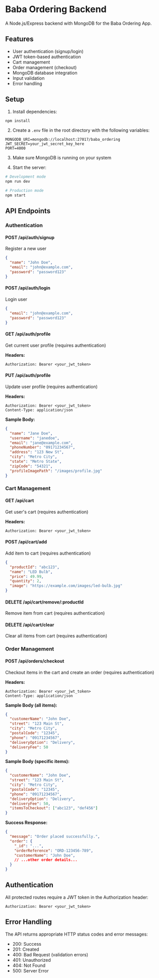 # Baba Ordering Backend

A Node.js/Express backend with MongoDB for the Baba Ordering App.

## Features

- User authentication (signup/login)
- JWT token-based authentication
- Cart management
- Order management (checkout)
- MongoDB database integration
- Input validation
- Error handling

## Setup

1. Install dependencies:
```bash
npm install
```

2. Create a `.env` file in the root directory with the following variables:
```
MONGODB_URI=mongodb://localhost:27017/baba_ordering
JWT_SECRET=your_jwt_secret_key_here
PORT=4000
```

3. Make sure MongoDB is running on your system

4. Start the server:
```bash
# Development mode
npm run dev

# Production mode
npm start
```

## API Endpoints

### Authentication

#### POST /api/auth/signup
Register a new user
```json
{
  "name": "John Doe",
  "email": "john@example.com",
  "password": "password123"
}
```

#### POST /api/auth/login
Login user
```json
{
  "email": "john@example.com",
  "password": "password123"
}
```

#### GET /api/auth/profile
Get current user profile (requires authentication)

**Headers:**
```
Authorization: Bearer <your_jwt_token>
```

#### PUT /api/auth/profile
Update user profile (requires authentication)

**Headers:**
```
Authorization: Bearer <your_jwt_token>
Content-Type: application/json
```
**Sample Body:**
```json
{
  "name": "Jane Doe",
  "username": "janedoe",
  "email": "jane@example.com",
  "phoneNumber": "09171234567",
  "address": "123 New St",
  "city": "Metro City",
  "state": "Metro State",
  "zipCode": "54321",
  "profileImagePath": "/images/profile.jpg"
}
```

### Cart Management

#### GET /api/cart
Get user's cart (requires authentication)

**Headers:**
```
Authorization: Bearer <your_jwt_token>
```

#### POST /api/cart/add
Add item to cart (requires authentication)
```json
{
  "productId": "abc123",
  "name": "LED Bulb",
  "price": 49.99,
  "quantity": 2,
  "image": "https://example.com/images/led-bulb.jpg"
}
```

#### DELETE /api/cart/remove/:productId
Remove item from cart (requires authentication)

#### DELETE /api/cart/clear
Clear all items from cart (requires authentication)

### Order Management

#### POST /api/orders/checkout
Checkout items in the cart and create an order (requires authentication)

**Headers:**
```
Authorization: Bearer <your_jwt_token>
Content-Type: application/json
```
**Sample Body (all items):**
```json
{
  "customerName": "John Doe",
  "street": "123 Main St",
  "city": "Metro City",
  "postalCode": "12345",
  "phone": "09171234567",
  "deliveryOption": "Delivery",
  "deliveryFee": 50
}
```
**Sample Body (specific items):**
```json
{
  "customerName": "John Doe",
  "street": "123 Main St",
  "city": "Metro City",
  "postalCode": "12345",
  "phone": "09171234567",
  "deliveryOption": "Delivery",
  "deliveryFee": 50,
  "itemsToCheckout": ["abc123", "def456"]
}
```

**Success Response:**
```json
{
  "message": "Order placed successfully.",
  "order": {
    "_id": "...",
    "orderReference": "ORD-123456-789",
    "customerName": "John Doe",
    // ...other order details...
  }
}
```

## Authentication

All protected routes require a JWT token in the Authorization header:
```
Authorization: Bearer <your_jwt_token>
```

## Error Handling

The API returns appropriate HTTP status codes and error messages:
- 200: Success
- 201: Created
- 400: Bad Request (validation errors)
- 401: Unauthorized
- 404: Not Found
- 500: Server Error 